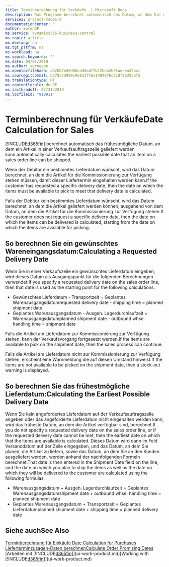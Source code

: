 ```yaml
---
title: Terminberechnung für Verkäufe  | Microsoft Docs
description: Das Programm berechnet automatisch das Datum, an dem Sie einen Artikel bestellen müssen, damit er zu einem bestimmten Datum im Lagerbestand vorhanden ist. Dies ist das Datum, an dem Sie erwarten können, dass Artikel, die an einem bestimmten Datum bestellt wurden, zur Kommissionierung verfügbar sind.
services: project-madeira
documentationcenter: ''
author: SorenGP
ms.service: dynamics365-business-central
ms.topic: article
ms.devlang: na
ms.tgt_pltfrm: na
ms.workload: na
ms.search.keywords: ''
ms.date: 04/01/2019
ms.author: sgroespe
ms.openlocfilehash: a620b7ed9d06cdd8adf7b12bea2b55aecea32bcc
ms.sourcegitcommit: bd78a5d990c9e83174da1409076c22df8b35eafd
ms.translationtype: HT
ms.contentlocale: de-DE
ms.lasthandoff: 03/31/2019
ms.locfileid: "918911"
---
```

# <a name="date-calculation-for-sales"></a><span data-ttu-id="70344-104">Terminberechnung für Verkäufe</span><span class="sxs-lookup"><span data-stu-id="70344-104">Date Calculation for Sales</span></span>
[!INCLUDE[d365fin](includes/d365fin_md.md)] <span data-ttu-id="70344-105">berechnet automatisch das frühestmögliche Datum, an dem ein Artikel in einer Verkaufsauftragszeile geliefert werden kann.</span><span class="sxs-lookup"><span data-stu-id="70344-105">automatically calculates the earliest possible date that an item on a sales order line can be shipped.</span></span>

<span data-ttu-id="70344-106">Wenn der Debitor ein bestimmtes Lieferdatum wünscht, wird das Datum berechnet, an dem die Artikel für die Kommissionierung zur Verfügung stehen müssen, damit dieser Liefertermin eingehalten werden kann.</span><span class="sxs-lookup"><span data-stu-id="70344-106">If the customer has requested a specific delivery date, then the date on which the items must be available to pick to meet that delivery date is calculated.</span></span>

<span data-ttu-id="70344-107">Falls der Debitor kein bestimmtes Lieferdatum wünscht, wird das Datum berechnet, an dem die Artikel geliefert werden können, ausgehend von dem Datum, an dem die Artikel für die Kommissionierung zur Verfügung stehen.</span><span class="sxs-lookup"><span data-stu-id="70344-107">If the customer does not request a specific delivery date, then the date on which the items can be delivered is calculated, starting from the date on which the items are available for picking.</span></span>

## <a name="calculating-a-requested-delivery-date"></a><span data-ttu-id="70344-108">So berechnen Sie ein gewünschtes Wareneingangsdatum:</span><span class="sxs-lookup"><span data-stu-id="70344-108">Calculating a Requested Delivery Date</span></span>
<span data-ttu-id="70344-109">Wenn Sie in einer Verkaufszeile ein gewünschtes Lieferdatum eingeben, wird dieses Datum als Ausgangspunkt für die folgenden Berechnungen verwendet.</span><span class="sxs-lookup"><span data-stu-id="70344-109">If you specify a requested delivery date on the sales order line, then that date is used as the starting point for the following calculations.</span></span>

- <span data-ttu-id="70344-110">Gewünschtes Lieferdatum - Transportzeit = Geplantes Warenausgangsdatum</span><span class="sxs-lookup"><span data-stu-id="70344-110">requested delivery date - shipping time = planned shipment date</span></span>
- <span data-ttu-id="70344-111">Geplantes Warenausgangsdatum - Ausgeh. Lagerdurchlaufzeit = Warenausgangsdatum</span><span class="sxs-lookup"><span data-stu-id="70344-111">planned shipment date - outbound whse. handling time = shipment date</span></span>

<span data-ttu-id="70344-112">Falls die Artikel am Lieferdatum zur Kommissionierung zur Verfügung stehen, kann der Verkaufsvorgang fortgesetzt werden.</span><span class="sxs-lookup"><span data-stu-id="70344-112">If the items are available to pick on the shipment date, then the sales process can continue.</span></span>

<span data-ttu-id="70344-113">Falls die Artikel am Lieferdatum nicht zur Kommissionierung zur Verfügung stehen, erscheint eine Warnmeldung die auf diesen Umstand hinweist.</span><span class="sxs-lookup"><span data-stu-id="70344-113">If the items are not available to be picked on the shipment date, then a stock-out warning is displayed.</span></span>

## <a name="calculating-the-earliest-possible-delivery-date"></a><span data-ttu-id="70344-114">So berechnen Sie das frühestmögliche Lieferdatum:</span><span class="sxs-lookup"><span data-stu-id="70344-114">Calculating the Earliest Possible Delivery Date</span></span>
<span data-ttu-id="70344-115">Wenn Sie kein angefordertes Lieferdatum auf der Verkaufsauftragszeile angeben oder das angeforderte Lieferdatum nicht eingehalten werden kann, wird das früheste Datum, an dem die Artikel verfügbar sind, berechnet.</span><span class="sxs-lookup"><span data-stu-id="70344-115">If you do not specify a requested delivery date on the sales order line, or if the requested delivery date cannot be met, then the earliest date on which that the items are available is calculated.</span></span> <span data-ttu-id="70344-116">Dieses Datum wird dann im Feld Versanddatum auf der Zeile eingegeben, und das Datum, an dem Sie planen, die Artikel zu liefern, sowie das Datum, an dem Sie an den Kunden ausgeliefert werden, werden anhand der nachfolgenden Formeln berechnet.</span><span class="sxs-lookup"><span data-stu-id="70344-116">That date is then entered in the Shipment Date field on the line, and the date on which you plan to ship the items as well as the date on which they will be delivered to the customer are calculated using the following formulas.</span></span>

- <span data-ttu-id="70344-117">Warenausgangsdatum + Ausgeh. Lagerdurchlaufzeit = Geplantes Warenausgangsdatum</span><span class="sxs-lookup"><span data-stu-id="70344-117">shipment date + outbound whse. handling time = planned shipment date</span></span>
- <span data-ttu-id="70344-118">Geplantes Warenausgangsdatum + Transportzeit = Geplantes Lieferdatum</span><span class="sxs-lookup"><span data-stu-id="70344-118">planned shipment date + shipping time = planned delivery date</span></span>


## <a name="see-also"></a><span data-ttu-id="70344-119">Siehe auch</span><span class="sxs-lookup"><span data-stu-id="70344-119">See Also</span></span>  
 <span data-ttu-id="70344-120">[Terminberechnung für Einkäufe](purchasing-date-calculation-for-purchases.md) </span><span class="sxs-lookup"><span data-stu-id="70344-120">[Date Calculation for Purchases](purchasing-date-calculation-for-purchases.md) </span></span>  
 [<span data-ttu-id="70344-121">Lieferterminzusagen-Daten berechnen</span><span class="sxs-lookup"><span data-stu-id="70344-121">Calculate Order Promising Dates</span></span>](sales-how-to-calculate-order-promising-dates.md)  
 <span data-ttu-id="70344-122">[Arbeiten mit [!INCLUDE[d365fin](includes/d365fin_md.md)]](ui-work-product.md)</span><span class="sxs-lookup"><span data-stu-id="70344-122">[Working with [!INCLUDE[d365fin](includes/d365fin_md.md)]](ui-work-product.md)</span></span>
